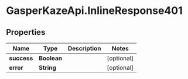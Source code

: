 # GasperKazeApi.InlineResponse401

## Properties

Name | Type | Description | Notes
------------ | ------------- | ------------- | -------------
**success** | **Boolean** |  | [optional] 
**error** | **String** |  | [optional] 


